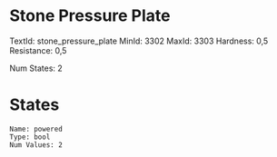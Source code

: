 # Stone Pressure Plate
TextId: stone_pressure_plate
MinId: 3302
MaxId: 3303
Hardness: 0,5
Resistance: 0,5

Num States: 2
# States
```
Name: powered
Type: bool
Num Values: 2
```
